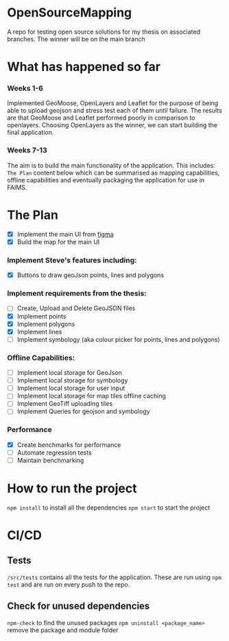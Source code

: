# OpenSourceMapping
A repo for testing open source solutions for my thesis on associated branches. The winner will be on the main branch

# What has happened so far
### Weeks 1-6
Implemented GeoMoose, OpenLayers and Leaflet for the purpose of being able to upload geojson and stress test each of them until failure. 
The results are that GeoMoose and Leaflet performed poorly in comparison to openlayers. Choosing OpenLayers as the winner, we can start building the final application. 

### Weeks 7-13
The aim is to build the main functionality of the application. This includes: `The Plan` content below which can be summarised as mapping capabilities, offline capabilities and eventually packaging the application for use in FAIMS.
# The Plan
- [x]  Implement the main UI from [figma](https://www.figma.com/file/Mi1rOnJrmOvQbkW3S5J6gL/Thesis-Mockup?node-id=0%3A1)
- [x]  Build the map for the main UI
### Implement Steve's features including: 
- [x]  Buttons to draw geoJson points, lines and polygons

### Implement requirements from the thesis:
- [ ]  Create, Upload and Delete GeoJSON files
- [x]  Implement points
- [x]  Implement polygons
- [x]  Implement lines
- [ ]  Implement symbology (aka colour picker for points, lines and polygons)

### Offline Capabilities:
- [ ]  Implement local storage for GeoJson
- [ ]  Implement local storage for symbology
- [ ]  Implement local storage for user input
- [ ]  Implement local storage for map tiles offline caching
- [ ]  Implement GeoTiff uploading tiles 
- [ ]  Implement Queries for geojson and symbology

### Performance 
- [x] Create benchmarks for performance
- [ ]  Automate regression tests
- [ ]  Maintain benchmarking 

# How to run the project
`npm install` to install all the dependencies
`npm start` to start the project

# CI/CD
## Tests
`/src/tests` contains all the tests for the application. These are run using `npm test` and are run on every push to the repo.
## Check for unused dependencies
`npm-check` to find the unused packages
`npm uninstall <package_name>` remove the package and module folder